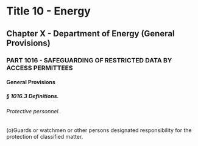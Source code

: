 
# Title 10 - Energy
## Chapter X - Department of Energy (General Provisions)
### PART 1016 - SAFEGUARDING OF RESTRICTED DATA BY ACCESS PERMITTEES
#### General Provisions
##### § 1016.3 Definitions.
###### Protective personnel.

(o)Guards or watchmen or other persons designated responsibility for the protection of classified matter.
